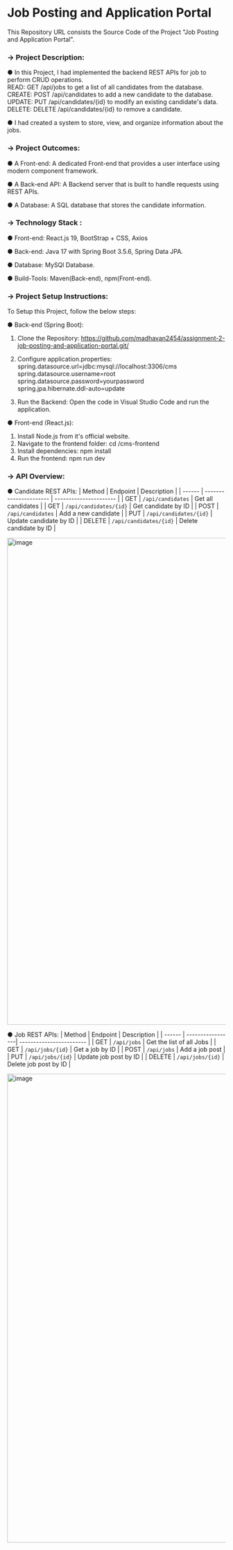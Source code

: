 # Job Posting and Application Portal                

This Repository URL consists the Source Code of the Project "Job Posting and Application Portal".

### -> Project Description:

● In this Project, I had implemented the backend REST APIs for job to perform CRUD operations.   
READ: GET /api/jobs to get a list of all candidates from the database. <br/>
CREATE: POST /api/candidates to add a new candidate to the database.   
UPDATE: PUT /api/candidates/{id} to modify an existing candidate's data.   
DELETE: DELETE /api/candidates/{id} to remove a candidate.

● I had created a system to store, view, and organize information about the jobs.



### -> Project Outcomes:

● A Front-end: A dedicated Front-end that provides a user interface using modern component framework. 

● A Back-end API: A Backend server that is built to handle requests using REST APIs. 

● A Database: A SQL database that stores the candidate information.



### -> Technology Stack :

● Front-end: React.js 19, BootStrap + CSS, Axios

● Back-end: Java 17 with Spring Boot 3.5.6, Spring Data JPA.

● Database: MySQl Database.

● Build-Tools: Maven(Back-end), npm(Front-end).


### -> Project Setup Instructions:

To Setup this Project, follow the below steps:

● Back-end (Spring Boot):

1. Clone the Repository:
   https://github.com/madhavan2454/assignment-2-job-posting-and-application-portal.git/

2. Configure application.properties:   
   spring.datasource.url=jdbc:mysql://localhost:3306/cms   
spring.datasource.username=root   
spring.datasource.password=yourpassword    
spring.jpa.hibernate.ddl-auto=update

4. Run the Backend:
   Open the code in Visual Studio Code and run the application.  


● Front-end (React.js):

1. Install Node.js from it's official website.
2. Navigate to the frontend folder:   cd /cms-frontend
3. Install dependencies:   npm install
4. Run the frontend:   npm run dev
    

### -> API Overview:
● Candidate REST APIs:
| Method | Endpoint               | Description            |
| ------ | ---------------------- | ---------------------- |
| GET    | `/api/candidates`      | Get all candidates     |
| GET    | `/api/candidates/{id}` | Get candidate by ID    |
| POST   | `/api/candidates`      | Add a new candidate    |
| PUT    | `/api/candidates/{id}` | Update candidate by ID |
| DELETE | `/api/candidates/{id}` | Delete candidate by ID |


<img width="1917" height="1123" alt="image" src="https://github.com/user-attachments/assets/bc6aca47-03ff-4b2f-b53c-17a5483817c5" />


● Job REST APIs:
| Method | Endpoint         | Description              |
| ------ | -----------------| ------------------------ |
| GET    | `/api/jobs`      | Get the list of all Jobs     |
| GET    | `/api/jobs/{id}` | Get a job by ID    |
| POST   | `/api/jobs`      | Add a job post     |
| PUT    | `/api/jobs/{id}` | Update job post by ID |
| DELETE | `/api/jobs/{id}` | Delete job post by ID |

<img width="1919" height="1081" alt="image" src="https://github.com/user-attachments/assets/1e9822ea-c408-47b6-bbef-49e3c72a5de6" />


